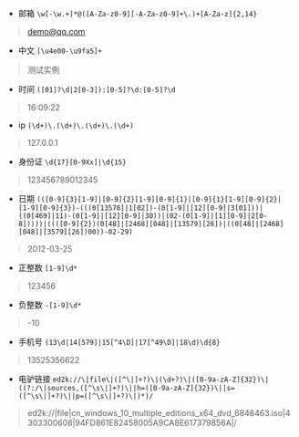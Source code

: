 - 邮箱 `\w[-\w.+]*@([A-Za-z0-9][-A-Za-z0-9]+\.)+[A-Za-z]{2,14}`
> demo@qq.com
- 中文 `[\u4e00-\u9fa5]+`
> 测试实例
- 时间 `([01]?\d|2[0-3]):[0-5]?\d:[0-5]?\d` 
> 16:09:22
- ip `(\d+)\.(\d+)\.(\d+)\.(\d+)`
> 127.0.0.1
- 身份证 `\d{17}[0-9Xx]|\d{15}`
> 123456789012345
-  日期 `(([0-9]{3}[1-9]|[0-9]{2}[1-9][0-9]{1}|[0-9]{1}[1-9][0-9]{2}|[1-9][0-9]{3})-(((0[13578]|1[02])-(0[1-9]|[12][0-9]|3[01]))|((0[469]|11)-(0[1-9]|[12][0-9]|30))|(02-(0[1-9]|[1][0-9]|2[0-8]))))|((([0-9]{2})(0[48]|[2468][048]|[13579][26])|((0[48]|[2468][048]|[3579][26])00))-02-29)`
> 2012-03-25
- 正整数 `[1-9]\d*`
> 123456
- 负整数 `-[1-9]\d*`
> -10
- 手机号 `(13\d|14[579]|15[^4\D]|17[^49\D]|18\d)\d{8}`
> 13525356622
- 电驴链接 `ed2k://\|file\|([^\|]+?)\|(\d+?)\|([0-9a-zA-Z]{32})\|((?:/\|sources,([^\s\|]+?)\||h=([0-9a-zA-Z]{32})\||s=([^\s\|]+?)\||p=([^\s\|]+?)\|)*)/`
> ed2k://|file|cn_windows_10_multiple_editions_x64_dvd_6848463.iso|4303300608|94FD861E82458005A9CA8E617379856A|/